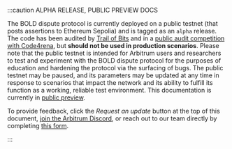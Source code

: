 :::caution ALPHA RELEASE, PUBLIC PREVIEW DOCS

The BOLD dispute protocol is currently deployed on a public testnet (that posts assertions to Ethereum Sepolia) and is tagged as an `alpha` release. The code has been audited by [Trail of Bits](https://github.com/trailofbits/publications/blob/master/reviews/2024-04-offchainbold-securityreview.pdf) and in a [public audit competition with Code4rena](https://code4rena.com/audits/2024-05-arbitrum-bold), but **should not be used in production scenarios**. Please note that the public testnet is intended for Arbitrum users and researchers to test and experiment with the BOLD dispute protocol for the purposes of education and hardening the protocol via the surfacing of bugs. The public testnet may be paused, and its parameters may be updated at any time in response to scenarios that impact the network and its ability to fulfill its function as a working, reliable test environment. This documentation is currently in [public preview](/stylus/concepts/public-preview-expectations.mdx).

To provide feedback, click the _Request an update_ button at the top of this document, [join the Arbitrum Discord](https://discord.gg/arbitrum), or reach out to our team directly by completing [this form](http://bit.ly/3yy6EUK).

:::

